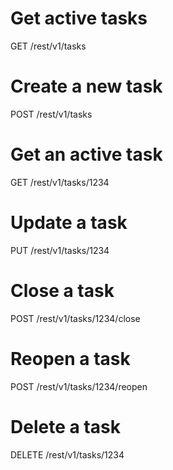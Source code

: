 # Get active tasks
GET /rest/v1/tasks

# Create a new task
POST /rest/v1/tasks

# Get an active task
GET /rest/v1/tasks/1234

# Update a task
PUT /rest/v1/tasks/1234

# Close a task
POST /rest/v1/tasks/1234/close

# Reopen a task
POST /rest/v1/tasks/1234/reopen

# Delete a task
DELETE /rest/v1/tasks/1234
